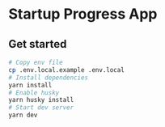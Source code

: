 # Startup Progress App

## Get started

```sh
# Copy env file
cp .env.local.example .env.local
# Install dependencies
yarn install
# Enable husky
yarn husky install
# Start dev server
yarn dev
```
